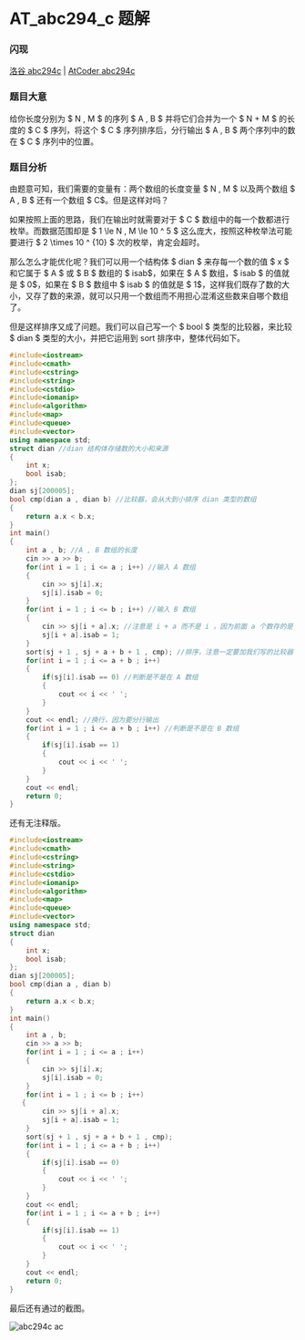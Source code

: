 # AT_abc294_c 题解

### 闪现
[洛谷 abc294c](https://www.luogu.com.cn/problem/AT_abc294_c) | [AtCoder abc294c](https://atcoder.jp/contests/abc294/tasks/abc294_c)

### 题目大意

给你长度分别为 $ N , M $ 的序列 $ A , B $ 并将它们合并为一个 $ N + M $ 的长度的 $ C $ 序列，将这个 $ C $ 序列排序后，分行输出 $ A , B $ 两个序列中的数在 $ C $ 序列中的位置。

### 题目分析

由题意可知，我们需要的变量有：两个数组的长度变量 $ N , M $ 以及两个数组 $ A , B $ 还有一个数组 $ C$。但是这样对吗？

如果按照上面的思路，我们在输出时就需要对于 $ C $ 数组中的每一个数都进行枚举。而数据范围却是 $ 1 \le N , M \le 10 ^ 5 $ 这么庞大，按照这种枚举法可能要进行 $ 2 \times 10 ^ {10} $ 次的枚举，肯定会超时。

那么怎么才能优化呢？我们可以用一个结构体 $ dian $ 来存每一个数的值 $ x $ 和它属于 $ A $ 或 $ B $ 数组的 $ isab$，如果在 $ A $ 数组，$ isab $ 的值就是 $ 0$，如果在 $ B $ 数组中 $ isab $ 的值就是 $ 1$，这样我们既存了数的大小，又存了数的来源，就可以只用一个数组而不用担心混淆这些数来自哪个数组了。

但是这样排序又成了问题。我们可以自己写一个 $ bool $ 类型的比较器，来比较 $ dian $ 类型的大小，并把它运用到 sort 排序中，整体代码如下。

```cpp
#include<iostream>
#include<cmath>
#include<cstring>
#include<string>
#include<cstdio>
#include<iomanip>
#include<algorithm>
#include<map>
#include<queue>
#include<vector>
using namespace std;
struct dian //dian 结构体存储数的大小和来源 
{
	int x;
	bool isab;
};
dian sj[200005];
bool cmp(dian a , dian b) //比较器，会从大到小排序 dian 类型的数组 
{
	return a.x < b.x;
}
int main()
{
	int a , b; //A , B 数组的长度 
	cin >> a >> b;
	for(int i = 1 ; i <= a ; i++) //输入 A 数组 
	{
		cin >> sj[i].x;
		sj[i].isab = 0;
	}
	for(int i = 1 ; i <= b ; i++) //输入 B 数组 
	{
		cin >> sj[i + a].x; //注意是 i + a 而不是 i ，因为前面 a 个数存的是 A 数组中的数 
		sj[i + a].isab = 1;
	}
	sort(sj + 1 , sj + a + b + 1 , cmp); //排序，注意一定要加我们写的比较器 cmp 
	for(int i = 1 ; i <= a + b ; i++)
	{
		if(sj[i].isab == 0) //判断是不是在 A 数组 
		{
			cout << i << ' ';
		}
	}
	cout << endl; //换行，因为要分行输出 
	for(int i = 1 ; i <= a + b ; i++) //判断是不是在 B 数组 
	{
		if(sj[i].isab == 1)
		{
			cout << i << ' ';
		}
	}
	cout << endl;
    return 0;
}

```

还有无注释版。

```cpp
#include<iostream>
#include<cmath>
#include<cstring>
#include<string>
#include<cstdio>
#include<iomanip>
#include<algorithm>
#include<map>
#include<queue>
#include<vector>
using namespace std;
struct dian
{
	int x;
	bool isab;
};
dian sj[200005];
bool cmp(dian a , dian b)
{
	return a.x < b.x;
}
int main()
{
	int a , b;
	cin >> a >> b;
	for(int i = 1 ; i <= a ; i++)
	{
		cin >> sj[i].x;
		sj[i].isab = 0;
	}
	for(int i = 1 ; i <= b ; i++)
   {
		cin >> sj[i + a].x;
		sj[i + a].isab = 1;
	}
	sort(sj + 1 , sj + a + b + 1 , cmp);
	for(int i = 1 ; i <= a + b ; i++)
	{
		if(sj[i].isab == 0)
		{
			cout << i << ' ';
		}
	}
	cout << endl;
	for(int i = 1 ; i <= a + b ; i++)
	{
		if(sj[i].isab == 1)
		{
			cout << i << ' ';
		}
	}
	cout << endl;
    return 0;
}

```

最后还有通过的截图。

![abc294c ac](https://cdn.luogu.com.cn/upload/image_hosting/pzwawd4r.png)